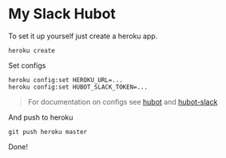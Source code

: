 # My Slack Hubot

To set it up yourself just create a heroku app.

	heroku create

Set configs

	heroku config:set HEROKU_URL=...
	heroku config:set HUBOT_SLACK_TOKEN=...

> For documentation on configs see
> [hubot](https://github.com/github/hubot/blob/master/docs/deploying/heroku.md)
> and [hubot-slack](https://github.com/slackhq/hubot-slack)

And push to heroku

	git push heroku master

Done!
